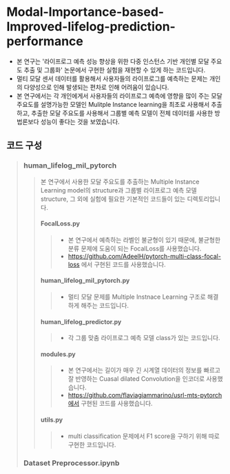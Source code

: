 # Modal-Importance-based-Improved-lifelog-prediction-performance
- 본 연구는 '라이프로그 예측 성능 향상을 위한 다중 인스턴스 기반 개인별 모달 주요도 추출 및 그룹화' 논문에서 구현한 실험을 재현할 수 있게 하는 코드입니다.
- 멀티 모달 센서 데이터를 활용해서 사용자들의 라이프로그를 예측하는 문제는 개인의 다양성으로 인해 발생되는 편차로 인해 어려움이 있습니다.
- 본 연구에서는 각 개인에게서 사용자들의 라이프로그 예측에 영향을 많이 주는 모달 주요도를 설명가능한 모델인 Mulitple Instance learning을 최초로 사용해서 추출하고, 추출한 모달 주요도를 사용해서 그룹별 예측 모델이 전체 데이터를 사용한 방법론보다 성능이 좋다는 것을 보였습니다.

## 코드 구성
> ### human_lifelog_mil_pytorch
>> 본 연구에서 사용한 모달 주요도를 추출하는 Multiple Instance Learning model의 structure과 그룹별 라이프로그 예측 모델 structure, 그 외에 실험에 필요한 기본적인 코드들이 있는 디렉토리입니다.
>> #### FocalLoss.py
>>>  - 본 연구에서 예측하는 라벨인 불균형이 있기 때문에, 불균형한 분류 문제에 도움이 되는 FocalLoss를 사용했습니다.  
>>>  - https://github.com/AdeelH/pytorch-multi-class-focal-loss 에서 구현된 코드를 사용했습니다.  
>> #### human_lifelog_mil_pytorch.py
>>>  - 멀티 모달 문제를 Multiple Instnace Learning 구조로 해결하게 해주는 코드입니다.  
>> #### human_lifelog_predictor.py
>>>  - 각 그룹 맞춤 라이프로그 예측 모델 class가 있는 코드입니다.  
>> #### modules.py
>>>  - 본 연구에서는 길이가 매우 긴 시계열 데이터의 정보를 빠르고 잘 반영하는 Cuasal dilated Convolution을 인코더로 사용했습니다.  
>>>  - https://github.com/flaviagiammarino/usrl-mts-pytorch에서 구현된 코드를 사용했습니다.  
>> #### utils.py
>>>  - multi classification 문제에서 F1 score을 구하기 위해 따로 구현한 코드입니다.  
>>>  
> ### Dataset Preprocessor.ipynb

